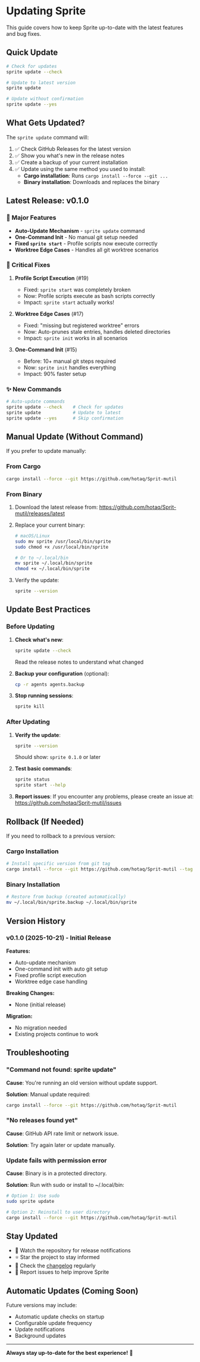 # Updating Sprite

This guide covers how to keep Sprite up-to-date with the latest features and bug fixes.

## Quick Update

```bash
# Check for updates
sprite update --check

# Update to latest version
sprite update

# Update without confirmation
sprite update --yes
```

## What Gets Updated?

The `sprite update` command will:

1. ✅ Check GitHub Releases for the latest version
2. ✅ Show you what's new in the release notes
3. ✅ Create a backup of your current installation
4. ✅ Update using the same method you used to install:
   - **Cargo installation**: Runs `cargo install --force --git ...`
   - **Binary installation**: Downloads and replaces the binary

## Latest Release: v0.1.0

### 🎉 Major Features

- **Auto-Update Mechanism** - `sprite update` command
- **One-Command Init** - No manual git setup needed
- **Fixed `sprite start`** - Profile scripts now execute correctly
- **Worktree Edge Cases** - Handles all git worktree scenarios

### 🐛 Critical Fixes

1. **Profile Script Execution** (#19)
   - Fixed: `sprite start` was completely broken
   - Now: Profile scripts execute as bash scripts correctly
   - Impact: `sprite start` actually works!

2. **Worktree Edge Cases** (#17)
   - Fixed: "missing but registered worktree" errors
   - Now: Auto-prunes stale entries, handles deleted directories
   - Impact: `sprite init` works in all scenarios

3. **One-Command Init** (#15)
   - Before: 10+ manual git steps required
   - Now: `sprite init` handles everything
   - Impact: 90% faster setup

### ✨ New Commands

```bash
# Auto-update commands
sprite update --check    # Check for updates
sprite update            # Update to latest
sprite update --yes      # Skip confirmation
```

## Manual Update (Without Command)

If you prefer to update manually:

### From Cargo

```bash
cargo install --force --git https://github.com/hotaq/Sprit-mutil
```

### From Binary

1. Download the latest release from:
   https://github.com/hotaq/Sprit-mutil/releases/latest

2. Replace your current binary:
   ```bash
   # macOS/Linux
   sudo mv sprite /usr/local/bin/sprite
   sudo chmod +x /usr/local/bin/sprite
   
   # Or to ~/.local/bin
   mv sprite ~/.local/bin/sprite
   chmod +x ~/.local/bin/sprite
   ```

3. Verify the update:
   ```bash
   sprite --version
   ```

## Update Best Practices

### Before Updating

1. **Check what's new**:
   ```bash
   sprite update --check
   ```
   Read the release notes to understand what changed

2. **Backup your configuration** (optional):
   ```bash
   cp -r agents agents.backup
   ```

3. **Stop running sessions**:
   ```bash
   sprite kill
   ```

### After Updating

1. **Verify the update**:
   ```bash
   sprite --version
   ```
   Should show: `sprite 0.1.0` or later

2. **Test basic commands**:
   ```bash
   sprite status
   sprite start --help
   ```

3. **Report issues**:
   If you encounter any problems, please create an issue at:
   https://github.com/hotaq/Sprit-mutil/issues

## Rollback (If Needed)

If you need to rollback to a previous version:

### Cargo Installation

```bash
# Install specific version from git tag
cargo install --force --git https://github.com/hotaq/Sprit-mutil --tag v0.0.9
```

### Binary Installation

```bash
# Restore from backup (created automatically)
mv ~/.local/bin/sprite.backup ~/.local/bin/sprite
```

## Version History

### v0.1.0 (2025-10-21) - Initial Release

**Features:**
- Auto-update mechanism
- One-command init with auto git setup
- Fixed profile script execution
- Worktree edge case handling

**Breaking Changes:**
- None (initial release)

**Migration:**
- No migration needed
- Existing projects continue to work

## Troubleshooting

### "Command not found: sprite update"

**Cause**: You're running an old version without update support.

**Solution**: Manual update required:
```bash
cargo install --force --git https://github.com/hotaq/Sprit-mutil
```

### "No releases found yet"

**Cause**: GitHub API rate limit or network issue.

**Solution**: Try again later or update manually.

### Update fails with permission error

**Cause**: Binary is in a protected directory.

**Solution**: Run with sudo or install to ~/.local/bin:
```bash
# Option 1: Use sudo
sudo sprite update

# Option 2: Reinstall to user directory
cargo install --force --git https://github.com/hotaq/Sprit-mutil
```

## Stay Updated

- 📢 Watch the repository for release notifications
- ⭐ Star the project to stay informed
- 📝 Check the [changelog](../CHANGELOG.md) regularly
- 🐛 Report issues to help improve Sprite

## Automatic Updates (Coming Soon)

Future versions may include:
- Automatic update checks on startup
- Configurable update frequency
- Update notifications
- Background updates

---

**Always stay up-to-date for the best experience!** 🚀
